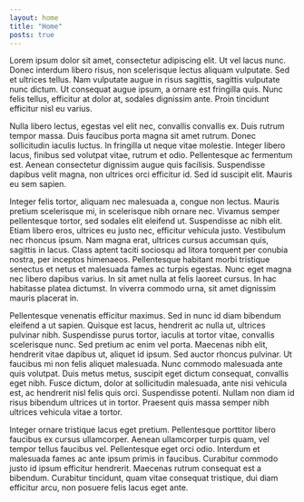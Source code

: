 ```yaml
---
layout: home
title: "Home"
posts: true
---
```


Lorem ipsum dolor sit amet, consectetur adipiscing elit. Ut vel lacus nunc.
Donec interdum libero risus, non scelerisque lectus aliquam vulputate. Sed et
ultrices tellus. Nam vulputate augue in risus sagittis, sagittis vulputate nunc
dictum. Ut consequat augue ipsum, a ornare est fringilla quis. Nunc felis
tellus, efficitur at dolor at, sodales dignissim ante. Proin tincidunt
efficitur nisl eu varius.

Nulla libero lectus, egestas vel elit nec, convallis convallis ex. Duis rutrum
tempor massa. Duis faucibus porta magna sit amet rutrum. Donec sollicitudin
iaculis luctus. In fringilla ut neque vitae molestie. Integer libero lacus,
finibus sed volutpat vitae, rutrum et odio. Pellentesque ac fermentum est.
Aenean consectetur dignissim augue quis facilisis. Suspendisse dapibus velit
magna, non ultrices orci efficitur id. Sed id suscipit elit. Mauris eu sem
sapien.

Integer felis tortor, aliquam nec malesuada a, congue non lectus. Mauris
pretium scelerisque mi, in scelerisque nibh ornare nec. Vivamus semper
pellentesque tortor, sed sodales elit eleifend ut. Suspendisse ac nibh elit.
Etiam libero eros, ultrices eu justo nec, efficitur vehicula justo. Vestibulum
nec rhoncus ipsum. Nam magna erat, ultrices cursus accumsan quis, sagittis in
lacus. Class aptent taciti sociosqu ad litora torquent per conubia nostra, per
inceptos himenaeos. Pellentesque habitant morbi tristique senectus et netus et
malesuada fames ac turpis egestas. Nunc eget magna nec libero dapibus varius.
In sit amet nulla at felis laoreet cursus. In hac habitasse platea dictumst. In
viverra commodo urna, sit amet dignissim mauris placerat in.

Pellentesque venenatis efficitur maximus. Sed in nunc id diam bibendum eleifend
a ut sapien. Quisque est lacus, hendrerit ac nulla ut, ultrices pulvinar nibh.
Suspendisse purus tortor, iaculis at tortor vitae, convallis scelerisque nunc.
Sed pretium ac enim vel porta. Maecenas nibh elit, hendrerit vitae dapibus ut,
aliquet id ipsum. Sed auctor rhoncus pulvinar. Ut faucibus mi non felis aliquet
malesuada. Nunc commodo malesuada ante quis volutpat. Duis metus metus,
suscipit eget dictum consequat, convallis eget nibh. Fusce dictum, dolor at
sollicitudin malesuada, ante nisi vehicula est, ac hendrerit nisl felis quis
orci. Suspendisse potenti. Nullam non diam id risus bibendum ultrices ut in
tortor. Praesent quis massa semper nibh ultrices vehicula vitae a tortor.

Integer ornare tristique lacus eget pretium. Pellentesque porttitor libero
faucibus ex cursus ullamcorper. Aenean ullamcorper turpis quam, vel tempor
tellus faucibus vel. Pellentesque eget orci odio. Interdum et malesuada fames
ac ante ipsum primis in faucibus. Curabitur commodo justo id ipsum efficitur
hendrerit. Maecenas rutrum consequat est a bibendum. Curabitur tincidunt, quam
vitae consequat tristique, dui diam efficitur arcu, non posuere felis lacus
eget ante.
